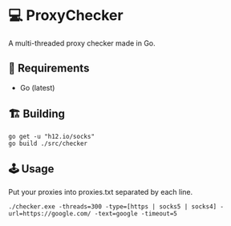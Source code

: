 # 💻 ProxyChecker
A multi-threaded proxy checker made in Go. 
## 🧳 Requirements
* Go (latest)

## 🏗️ Building
```
go get -u "h12.io/socks"
go build ./src/checker
```

## 🕹️ Usage
Put your proxies into proxies.txt separated by each line.
```
./checker.exe -threads=300 -type=[https | socks5 | socks4] -url=https://google.com/ -text=google -timeout=5
```
